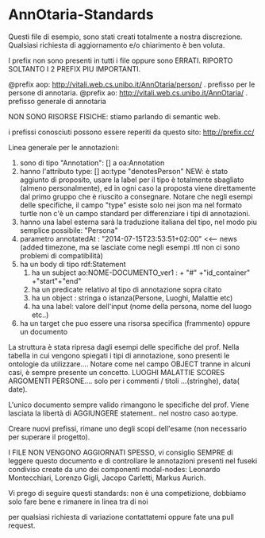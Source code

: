 AnnOtaria-Standards
===================

Questi file di esempio, sono stati creati totalmente a nostra discrezione. Qualsiasi richiesta di aggiornamento e/o chiarimento è ben voluta.


I prefix non sono presenti in tutti i file oppure sono ERRATI.
RIPORTO SOLTANTO I 2 PREFIX PIU IMPORTANTI.

@prefix aop:   <http://vitali.web.cs.unibo.it/AnnOtaria/person/> . prefisso per le persone di annotaria.
@prefix ao:    <http://vitali.web.cs.unibo.it/AnnOtaria/> . prefisso generale di annotaria

NON SONO RISORSE FISICHE: stiamo parlando di semantic web. 

i prefissi conosciuti possono essere reperiti da questo sito: 
http://prefix.cc/




Linea generale per le annotazioni:

1. sono di tipo "Annotation": [] a oa:Annotation
2. hanno l'attributo type: [] ao:type "denotesPerson" NEW: è stato aggiunto di proposito, usare la label per il tipo è   totalmente sbagliato (almeno personalmente), ed in ogni caso la proposta viene direttamente dal primo gruppo che è riuscito a consegnare. Notare che negli esempi delle specifiche, il campo "type" esiste solo nei json ma nel formato turtle non c'è un campo standard per differenziare i tipi di annotazioni.
3. hanno una label esterna sarà la traduzione italiana del tipo, nel modo piu semplice possibile: "Persona"
4. parametro annotatedAt : "2014-07-15T23:53:51+02:00" <<-- news (added timezone, ma se lasciate come negli esempi .ttl non    ci sono problemi di compatibilità)
5. ha un body di tipo rdf:Statement
   1. ha un subject ao:NOME-DOCUMENTO_ver1 : + "#" +"id_container" +"start"+"end"
   2. ha un predicate relativo al tipo di annotazione sopra citato
   3. ha un object : stringa o istanza(Persone, Luoghi, Malattie etc)
   4. ha una label: valore dell'input (nome della persona, nome del luogo etc..)
6. ha un target che puo essere una risorsa specifica (frammento) oppure un documento 


La struttura è stata ripresa dagli esempi delle specifiche del prof. Nella tabella in cui vengono spiegati i tipi di annotazione, sono presenti le ontologie da utilizzare.... Notare come nel campo OBJECT tranne in alcuni casi, è sempre presente un concetto. LUOGHI MALATTIE SCORES ARGOMENTI PERSONE.... solo per i commenti / titoli ...(stringhe),
data( date).

L'unico documento sempre valido rimangono le specifiche del prof. Viene lasciata la libertà di AGGIUNGERE statement.. nel nostro caso ao:type.

Creare nuovi prefissi, rimane uno degli scopi dell'esame (non necessario per superare il progetto).

I FILE NON VENGONO AGGIORNATI SPESSO, vi consiglio SEMPRE di leggere questo documento e di controllare le annotazioni presenti nel fuseki condiviso create da uno dei componenti modal-nodes: Leonardo Montecchiari, Lorenzo Gigli, Jacopo Carletti, Markus Aurich.

Vi prego di seguire questi standards: non è una competizione, dobbiamo solo fare bene e rimanere in linea tra di noi

per qualsiasi richiesta di variazione contattatemi oppure fate una pull request.




